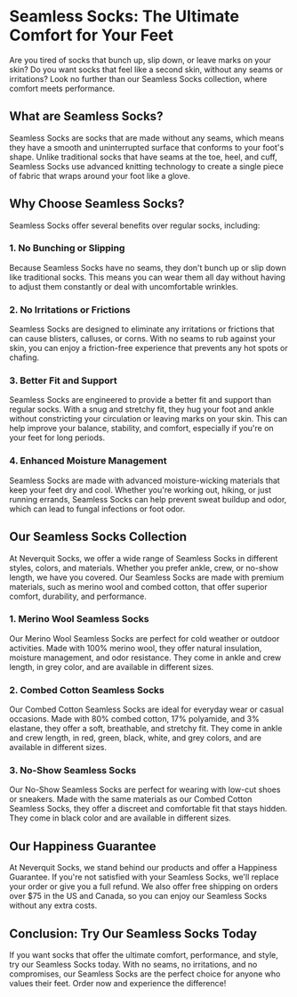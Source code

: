 # Seamless Socks: The Ultimate Comfort for Your Feet

Are you tired of socks that bunch up, slip down, or leave marks on your skin? Do you want socks that feel like a second skin, without any seams or irritations? Look no further than our Seamless Socks collection, where comfort meets performance.

## What are Seamless Socks?

Seamless Socks are socks that are made without any seams, which means they have a smooth and uninterrupted surface that conforms to your foot's shape. Unlike traditional socks that have seams at the toe, heel, and cuff, Seamless Socks use advanced knitting technology to create a single piece of fabric that wraps around your foot like a glove.

## Why Choose Seamless Socks?

Seamless Socks offer several benefits over regular socks, including:

### 1. No Bunching or Slipping

Because Seamless Socks have no seams, they don't bunch up or slip down like traditional socks. This means you can wear them all day without having to adjust them constantly or deal with uncomfortable wrinkles.

### 2. No Irritations or Frictions

Seamless Socks are designed to eliminate any irritations or frictions that can cause blisters, calluses, or corns. With no seams to rub against your skin, you can enjoy a friction-free experience that prevents any hot spots or chafing.

### 3. Better Fit and Support

Seamless Socks are engineered to provide a better fit and support than regular socks. With a snug and stretchy fit, they hug your foot and ankle without constricting your circulation or leaving marks on your skin. This can help improve your balance, stability, and comfort, especially if you're on your feet for long periods.

### 4. Enhanced Moisture Management

Seamless Socks are made with advanced moisture-wicking materials that keep your feet dry and cool. Whether you're working out, hiking, or just running errands, Seamless Socks can help prevent sweat buildup and odor, which can lead to fungal infections or foot odor.

## Our Seamless Socks Collection

At Neverquit Socks, we offer a wide range of Seamless Socks in different styles, colors, and materials. Whether you prefer ankle, crew, or no-show length, we have you covered. Our Seamless Socks are made with premium materials, such as merino wool and combed cotton, that offer superior comfort, durability, and performance.

### 1. Merino Wool Seamless Socks

Our Merino Wool Seamless Socks are perfect for cold weather or outdoor activities. Made with 100% merino wool, they offer natural insulation, moisture management, and odor resistance. They come in ankle and crew length, in grey color, and are available in different sizes.

### 2. Combed Cotton Seamless Socks

Our Combed Cotton Seamless Socks are ideal for everyday wear or casual occasions. Made with 80% combed cotton, 17% polyamide, and 3% elastane, they offer a soft, breathable, and stretchy fit. They come in ankle and crew length, in red, green, black, white, and grey colors, and are available in different sizes.

### 3. No-Show Seamless Socks

Our No-Show Seamless Socks are perfect for wearing with low-cut shoes or sneakers. Made with the same materials as our Combed Cotton Seamless Socks, they offer a discreet and comfortable fit that stays hidden. They come in black color and are available in different sizes.

## Our Happiness Guarantee

At Neverquit Socks, we stand behind our products and offer a Happiness Guarantee. If you're not satisfied with your Seamless Socks, we'll replace your order or give you a full refund. We also offer free shipping on orders over $75 in the US and Canada, so you can enjoy our Seamless Socks without any extra costs.

## Conclusion: Try Our Seamless Socks Today

If you want socks that offer the ultimate comfort, performance, and style, try our Seamless Socks today. With no seams, no irritations, and no compromises, our Seamless Socks are the perfect choice for anyone who values their feet. Order now and experience the difference!